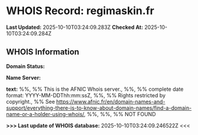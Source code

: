# WHOIS Record: regimaskin.fr

**Last Updated:** 2025-10-10T03:24:09.283Z
**Checked At:** 2025-10-10T03:24:09.284Z

## WHOIS Information

**Domain Status:** 

**Name Server:** 

**text:** %%, %% This is the AFNIC Whois server., %%, %% complete date format: YYYY-MM-DDThh:mm:ssZ, %%, %% Rights restricted by copyright., %% See https://www.afnic.fr/en/domain-names-and-support/everything-there-is-to-know-about-domain-names/find-a-domain-name-or-a-holder-using-whois/, %%, %%, %% NOT FOUND

**>>> Last update of WHOIS database:** 2025-10-10T03:24:09.246522Z <<<

